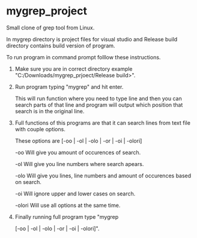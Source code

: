 # mygrep_project
Small clone of grep tool from Linux.

In mygrep directory is project files for visual studio and Release build directory contains build version of program.

To run program in command prompt folllow these instructions.
  1. Make sure you are in correct directory example "C:/Downloads/mygrep_prjoect/Release build>".
  2. Run program typing "mygrep" and hit enter.

     This will run function where you need to type line and then you can search parts of that line and program will output which position that search is in the original line.
  3. Full functions of this programs are that it can search lines from text file with couple options.
     
     These options are  [-oo | -ol | -olo | -or | -oi | -olori]
     
     -oo Will give you amount of occurences of search.
     
     -ol Will give you line numbers where search apears.
     
     -olo Will give you lines, line numbers and amount of occurences based on search.
     
     -oi Will ignore upper and lower cases on search.
     
     -olori Will use all options at the same time.
     
  4. Finally running full program type "mygrep <filename> <search> [-oo | -ol | -olo | -or | -oi | -olori]".
